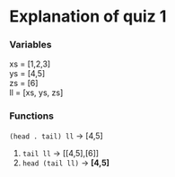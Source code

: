 # Explanation of quiz 1

### Variables
xs = [1,2,3]  
ys = [4,5]  
zs = [6]  
ll = [xs, ys, zs]  

### Functions
`(head . tail) ll` -> [4,5]  
1. `tail ll` -> [[4,5],[6]]   
2. `head (tail ll)` -> **[4,5]**  
